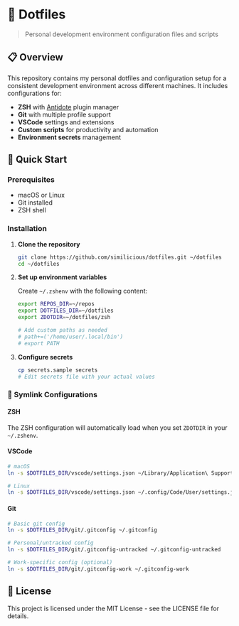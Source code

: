 # 🔧 Dotfiles

> Personal development environment configuration files and scripts

## 📋 Overview

This repository contains my personal dotfiles and configuration setup for a consistent development environment across different machines. It includes configurations for:

- **ZSH** with [Antidote](https://github.com/mattmc3/antidote) plugin manager
- **Git** with multiple profile support
- **VSCode** settings and extensions
- **Custom scripts** for productivity and automation
- **Environment secrets** management

## 🚀 Quick Start

### Prerequisites

- macOS or Linux
- Git installed
- ZSH shell

### Installation

1. **Clone the repository**

   ```bash
   git clone https://github.com/similicious/dotfiles.git ~/dotfiles
   cd ~/dotfiles
   ```

2. **Set up environment variables**

   Create `~/.zshenv` with the following content:

   ```bash
   export REPOS_DIR=~/repos
   export DOTFILES_DIR=~/dotfiles
   export ZDOTDIR=~/dotfiles/zsh

   # Add custom paths as needed
   # path+=('/home/user/.local/bin')
   # export PATH
   ```

3. **Configure secrets**
   ```bash
   cp secrets.sample secrets
   # Edit secrets file with your actual values
   ```

### 🔗 Symlink Configurations

#### ZSH

The ZSH configuration will automatically load when you set `ZDOTDIR` in your `~/.zshenv`.

#### VSCode

```bash
# macOS
ln -s $DOTFILES_DIR/vscode/settings.json ~/Library/Application\ Support/Code/User/settings.json

# Linux
ln -s $DOTFILES_DIR/vscode/settings.json ~/.config/Code/User/settings.json
```

#### Git

```bash
# Basic git config
ln -s $DOTFILES_DIR/git/.gitconfig ~/.gitconfig

# Personal/untracked config
ln -s $DOTFILES_DIR/git/.gitconfig-untracked ~/.gitconfig-untracked

# Work-specific config (optional)
ln -s $DOTFILES_DIR/git/.gitconfig-work ~/.gitconfig-work
```

## 📝 License

This project is licensed under the MIT License - see the LICENSE file for details.

